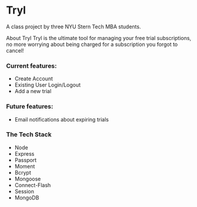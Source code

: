# Tryl
A class project by three NYU Stern Tech MBA students.

About Tryl
Tryl is the ultimate tool for managing your free trial subscriptions, no more worrying about being charged for a subscription you forgot to cancel! 

<h3>Current features:</h3>
<ul>
<li> Create Account</li>
<li> Existing User Login/Logout</li>
<li> Add a new trial</li>
</ul>

<h3>Future features:</h3>
<ul>
  <li>Email notifications about expiring trials</li>
</ul>

<h3>The Tech Stack</h3>
<ul>
  <li> Node</li>
  <li> Express</li> 
  <li> Passport</li>
  <li> Moment</li>
  <li> Bcrypt</li>
  <li> Mongoose</li>
  <li>Connect-Flash</li>
  <li>Session</li>
  <li>MongoDB</li>
</ul>
